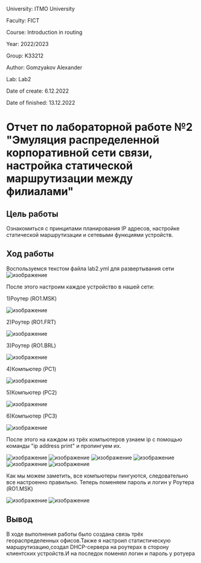 University: ITMO University

Faculty: FICT

Course: Introduction in routing

Year: 2022/2023

Group: K33212

Author: Gomzyakov Alexander

Lab: Lab2

Date of create: 6.12.2022

Date of finished: 13.12.2022
# Отчет по лабораторной работе №2 "Эмуляция распределенной корпоративной сети связи, настройка статической маршрутизации между филиалами" #

## Цель работы ##
Ознакомиться с принципами планирования IP адресов, настройке статической маршрутизации и сетевыми функциями устройств.
## Ход работы ##
Воспользуемся текстом файла lab2.yml для развертывания сети
![изображение](https://user-images.githubusercontent.com/71012423/207320186-1fa29d99-a27a-492b-bd8a-cad1cdfe3a9b.png)

После этого настроим каждое устройство в нашей сети:

1)Роутер (RO1.MSK)

![изображение](https://user-images.githubusercontent.com/71012423/207320587-797c70cd-40e8-4b46-9f4c-1ff3d7210f13.png)

2)Роутер (RO1.FRT)

![изображение](https://user-images.githubusercontent.com/71012423/207320872-4d1fc6ea-477d-4fa5-9f24-87aebd4906de.png)

3)Роутер (RO1.BRL)

![изображение](https://user-images.githubusercontent.com/71012423/207321001-65f70180-86f4-4828-b231-6bcb58d1cd7d.png)

4)Компьютер (PC1)

![изображение](https://user-images.githubusercontent.com/71012423/207321132-7c97c310-d9e4-4c72-b583-40d7d32776a1.png)

5)Компьютер (PC2)

![изображение](https://user-images.githubusercontent.com/71012423/207321252-eee781ae-d113-4eb0-ae17-c47eb2e14a1f.png)

6)Компьютер (PC3)

![изображение](https://user-images.githubusercontent.com/71012423/207321342-c7afb1a8-4228-4ef3-9e27-bf7fb1283f7b.png)

После этого на каждом из трёх компьютеров узнаем ip с помощью команды "ip address print" и пропингуем их.

![изображение](https://user-images.githubusercontent.com/71012423/207322575-b6b05a64-f852-44d6-9993-7295624f12aa.png) 
![изображение](https://user-images.githubusercontent.com/71012423/207323316-9ccd81a9-977e-4d0e-a70c-ee31b19abe71.png)
![изображение](https://user-images.githubusercontent.com/71012423/207322668-1f5c8a25-a081-40c8-aa61-4797144ba2bc.png)
![изображение](https://user-images.githubusercontent.com/71012423/207322739-ba3374ca-6e74-4ad8-8c21-e5826f4ad01c.png)
![изображение](https://user-images.githubusercontent.com/71012423/207322824-872e07b3-337c-4360-ada4-fb1d87c10009.png)
![изображение](https://user-images.githubusercontent.com/71012423/207323454-0d292e56-cf7f-46f9-b75d-d0d1043c92cb.png)

Как мы можем заметить, все компьютеры пингуются, следовательно все настроенно правильно.
Теперь поменяем пароль и логин у Роутера (RO1.MSK)

![изображение](https://user-images.githubusercontent.com/71012423/207323956-bf4d2b0c-c4cc-4f85-804a-92e2cd39df57.png)
![изображение](https://user-images.githubusercontent.com/71012423/207323971-17ca8812-b689-4b68-830f-e3a16f2b1660.png)

## Вывод ##
В ходе выполнения работы было создана связь трёх геораспределенных офисов.Также я настроил статистическую маршрутизацию,создал DHCP-сервера на роутерах в сторону клиентских устройств.И на последок поменял логин и пароль у ротуера
